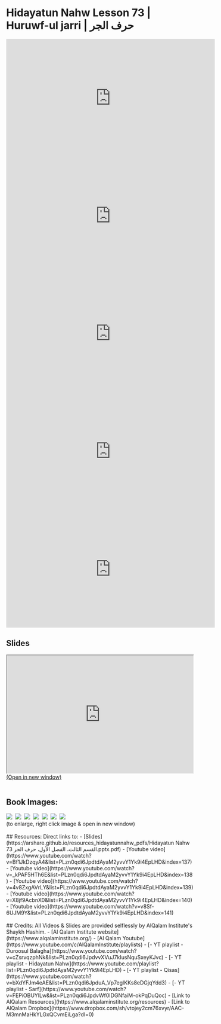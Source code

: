 # Hidayatun Nahw Lesson 73 | Huruwf-ul jarri | حرف الجر            

<iframe width="560" height="315" src="https://www.youtube-nocookie.com/embed/Bf1JkDzqyA4?start=0" frameborder="0" allow="accelerometer; autoplay; encrypted-media; gyroscope; picture-in-picture" allowfullscreen="allowfullscreen"></iframe><BR>

<iframe width="560" height="315" src="https://www.youtube-nocookie.com/embed/_kPAF5HTh6E?start=0" frameborder="0" allow="accelerometer; autoplay; encrypted-media; gyroscope; picture-in-picture" allowfullscreen="allowfullscreen"></iframe><BR>

<iframe width="560" height="315" src="https://www.youtube-nocookie.com/embed/4v8ZxgAVrLY?start=0" frameborder="0" allow="accelerometer; autoplay; encrypted-media; gyroscope; picture-in-picture" allowfullscreen="allowfullscreen"></iframe><BR>

<iframe width="560" height="315" src="https://www.youtube-nocookie.com/embed/X8jf9AcbnX0?start=0" frameborder="0" allow="accelerometer; autoplay; encrypted-media; gyroscope; picture-in-picture" allowfullscreen="allowfullscreen"></iframe><BR>

<iframe width="560" height="315" src="https://www.youtube-nocookie.com/embed/v8Sf-6UJM9Y?start=0" frameborder="0" allow="accelerometer; autoplay; encrypted-media; gyroscope; picture-in-picture" allowfullscreen="allowfullscreen"></iframe><BR>

<h2>Slides</h2>
<div>
    <object
    data='https://arshare.github.io/resources_hidayatunnahw_pdfs/Hidayatun Nahw 73 القسم الثالث، الفصل الأول، حرف الجر.pptx.pdf'
    type="application/pdf"
    width="560"
    height="315"
    >
    <iframe
        src='https://arshare.github.io/resources_hidayatunnahw_pdfs/Hidayatun Nahw 73 القسم الثالث، الفصل الأول، حرف الجر.pptx.pdf'
        width="500"
        height="315"
    >
    <p>This browser does not support PDF!</p>
    </iframe>
    </object>
</div>
<A HREF='https://arshare.github.io/resources_hidayatunnahw_pdfs/Hidayatun Nahw 73 القسم الثالث، الفصل الأول، حرف الجر.pptx.pdf' target=_>(Open in new window)</A>
<BR><BR>
<H2>Book Images:</H2>
<IMG SRC='https://arshare.github.io/resources_hidayatunnahw_book_images/103.png' class=bookpage style="max-width: 30%;">&nbsp;&nbsp;<IMG SRC='https://arshare.github.io/resources_hidayatunnahw_book_images/104.png' class=bookpage style="max-width: 30%;">&nbsp;&nbsp;<IMG SRC='https://arshare.github.io/resources_hidayatunnahw_book_images/105.png' class=bookpage style="max-width: 30%;">&nbsp;&nbsp;<IMG SRC='https://arshare.github.io/resources_hidayatunnahw_book_images/106.png' class=bookpage style="max-width: 30%;">&nbsp;&nbsp;<IMG SRC='https://arshare.github.io/resources_hidayatunnahw_book_images/107.png' class=bookpage style="max-width: 30%;">&nbsp;&nbsp;<IMG SRC='https://arshare.github.io/resources_hidayatunnahw_book_images/108.png' class=bookpage style="max-width: 30%;">&nbsp;&nbsp;<IMG SRC='https://arshare.github.io/resources_hidayatunnahw_book_images/109.png' class=bookpage style="max-width: 30%;">&nbsp;&nbsp;<BR>(to enlarge, right click image & open in new window)<BR><BR>
## Resources:
Direct links to:
- [Slides](https://arshare.github.io/resources_hidayatunnahw_pdfs/Hidayatun Nahw 73 القسم الثالث، الفصل الأول، حرف الجر.pptx.pdf)
- [Youtube video](https://www.youtube.com/watch?v=Bf1JkDzqyA4&list=PLzn0qdi6JpdtdAyaM2yvvY1Yk9i4EpLHD&index=137)
- [Youtube video](https://www.youtube.com/watch?v=_kPAF5HTh6E&list=PLzn0qdi6JpdtdAyaM2yvvY1Yk9i4EpLHD&index=138)
- [Youtube video](https://www.youtube.com/watch?v=4v8ZxgAVrLY&list=PLzn0qdi6JpdtdAyaM2yvvY1Yk9i4EpLHD&index=139)
- [Youtube video](https://www.youtube.com/watch?v=X8jf9AcbnX0&list=PLzn0qdi6JpdtdAyaM2yvvY1Yk9i4EpLHD&index=140)
- [Youtube video](https://www.youtube.com/watch?v=v8Sf-6UJM9Y&list=PLzn0qdi6JpdtdAyaM2yvvY1Yk9i4EpLHD&index=141)
<BR><BR>
## Credits:
All Videos & Slides are provided selflessly by AlQalam Institute's Shaykh Hashim.
- [Al Qalam Institute website](https://www.alqalaminstitute.org/)
- [Al Qalam Youtube](https://www.youtube.com/c/AlQalamInstitute/playlists)
- [- YT playlist - Duroosul Balagha](https://www.youtube.com/watch?v=cZsrvqzphNk&list=PLzn0qdi6JpdvvXVuJ7kIusNquSxeyKJvc)
- [- YT playlist - Hidayatun Nahw](https://www.youtube.com/playlist?list=PLzn0qdi6JpdtdAyaM2yvvY1Yk9i4EpLHD)
- [- YT playlist - Qisas](https://www.youtube.com/watch?v=bXdYFJm4eAE&list=PLzn0qdi6JpduA_Vp7eglKKs8eDGjqYdd3)
- [- YT playlist - Sarf](https://www.youtube.com/watch?v=FEPiOBUYlLw&list=PLzn0qdi6JpdvWf0IDGNfaiM-okPqDuQoc)
- [Link to AlQalam Resources](https://www.alqalaminstitute.org/resources)
- [Link to AlQalam Dropbox](https://www.dropbox.com/sh/vtojey2cm76xvyr/AAC-M3mnMaHkYLGxQCvmEiLga?dl=0)
